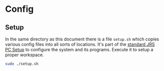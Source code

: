 # Config

## Setup

In the same directory as this document there is a file `setup.sh` which copies various config files into all sorts of locations.
It's part of the [standard JRS PC Setup](../main/pc-setup.md) to configure the system and its programs.
Execute it to setup a proper workspace.
```bash
sudo ./setup.sh
```
